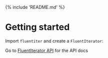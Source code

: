 {% include 'README.md' %}

# Getting started

Import `fluentiter` and create a `FluentIterator`:

Go to [FluentIterator API](api.md) for the API docs